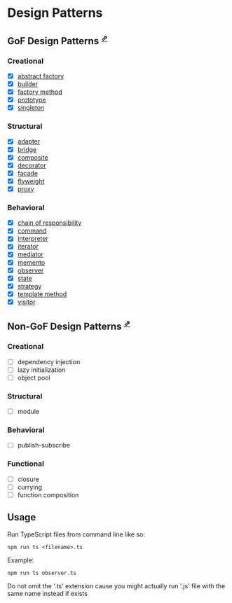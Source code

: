 # Design Patterns

## GoF Design Patterns <sup>[⇗](https://en.wikipedia.org/wiki/Design_Patterns)</sup>

### Creational
- [x] [abstract factory](abstract-factory.md)
- [x] [builder](builder.md)
- [x] [factory method](factory-method.md)
- [x] [prototype](prototype.md)
- [x] [singleton](singleton.md)

### Structural
- [x] [adapter](adapter.md)
- [x] [bridge](bridge.md)
- [x] [composite](composite.md)
- [x] [decorator](decorator.md)
- [x] [facade](facade.md)
- [x] [flyweight](flyweight.md)
- [x] [proxy](proxy.md)

### Behavioral
- [x] [chain of responsibility](chain-of-responsibility.md)
- [x] [command](command.md)
- [x] [interpreter](interpreter.md)
- [x] [iterator](iterator.md)
- [x] [mediator](mediator.md)
- [x] [memento](memento.md)
- [x] [observer](observer.md)
- [x] [state](state.md)
- [x] [strategy](strategy.md)
- [x] [template method](template-method.md)
- [x] [visitor](visitor.md)

## Non-GoF Design Patterns <sup>[⇗](https://en.wikipedia.org/wiki/Software_design_pattern)</sup>

### Creational
- [ ] dependency injection
- [ ] lazy initialization
- [ ] object pool
### Structural
- [ ] module
### Behavioral
- [ ] publish-subscribe
### Functional
- [ ] closure
- [ ] currying
- [ ] function composition

## Usage

Run TypeScript files from command line like so:
```
npm run ts <filename>.ts
```

Example:
```
npm run ts observer.ts
```

Do not omit the '.ts' extension cause you might actually run '.js' file with the same name instead if exists

